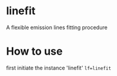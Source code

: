 # linefit
A flexible emission lines fitting procedure 

# How to use 
first initiate the instance 'linefit' 
`
lf=linefit
`
